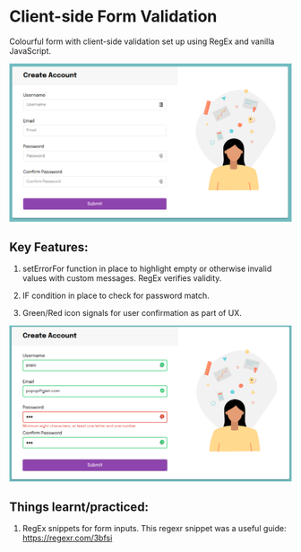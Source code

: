 # Client-side Form Validation

Colourful form with client-side validation set up using RegEx and vanilla JavaScript.


 ![Form Example](/form-validation-example.png)
 
 ## Key Features:

1. setErrorFor function in place to highlight empty or otherwise invalid values with custom messages. RegEx verifies validity.

2. IF condition in place to check for password match.

3. Green/Red icon signals for user confirmation as part of UX.

 ![Form Example #2](/form-validation-example-2.png)
 
 ## Things learnt/practiced:
 
 1. RegEx snippets for form inputs. This regexr snippet was a useful guide: https://regexr.com/3bfsi
 
